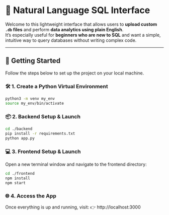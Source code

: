 # 🧠 Natural Language SQL Interface

Welcome to this lightweight interface that allows users to **upload custom `.db` files** and perform **data analytics using plain English**.  
It’s especially useful for **beginners who are new to SQL** and want a simple, intuitive way to query databases without writing complex code.

---

## 🚀 Getting Started

Follow the steps below to set up the project on your local machine.

### 🛠️ 1. Create a Python Virtual Environment

```bash
python3 -m venv my_env
source my_env/bin/activate
```

### 📦 2. Backend Setup & Launch

```bash
cd ./backend
pip install -r requirements.txt
python app.py
```

### 💻 3. Frontend Setup & Launch

Open a new terminal window and navigate to the frontend directory:

```bash
cd ./frontend
npm install
npm start
```

### 🌐 4. Access the App

Once everything is up and running, visit:
👉 http://localhost:3000


